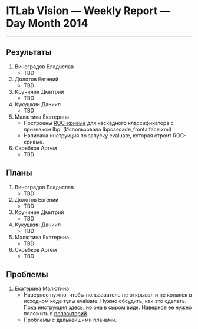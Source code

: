 # ITLab Vision — Weekly Report — Day Month 2014

----------------

## Результаты

  1. Виноградов Владислав
     - TBD
  1. Долотов Евгений
     - TBD
  1. Кручинин Дмитрий
     - TBD
  1. Кукушкин Даниил
     - TBD
  1. Малютина Екатерина
     - Построены [ROC-кривые](https://docs.google.com/drawings/d/116nSfR1GNN4WUtLwvzEC5xlCi4aGWy1Cl3t9IiZj0mE/edit) для каскадного классификатора с признаком lbp. (Использовала lbpcascade_frontalface.xml)
     - Написана инструкция по запуску evaluate, которая строит ROC-кривые.
  1. Скребков Артем
     - TBD

## Планы

  1. Виноградов Владислав
     - TBD
  1. Долотов Евгений
     - TBD
  1. Кручинин Дмитрий
     - TBD
  1. Кукушкин Даниил
     - TBD
  1. Малютина Екатерина
     - TBD
  1. Скребков Артем
     - TBD

## Проблемы
1. Екатерина Малютина
     - Наверное нужно, чтобы пользователь не открывал и не копался в исходном коде тулы evaluate. Нужно обсудить, как это сделать. Пока инструкция [здесь](https://docs.google.com/document/d/1GL4eog24T4fKL0_b12TUz3jOKqE3yL_MGD6pPcwg7Xw/edit), но она в сыром виде. Наверное ее нужно положить в [репозиторий](https://github.com/kirill-kornyakov/fddb-evaluation).
     - Проблемы с дальнейшими планами. 
